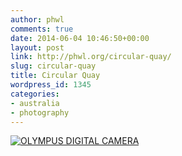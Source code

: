 ```yaml
---
author: phwl
comments: true
date: 2014-06-04 10:46:50+00:00
layout: post
link: http://phwl.org/circular-quay/
slug: circular-quay
title: Circular Quay
wordpress_id: 1345
categories:
- australia
- photography
---
```


[![OLYMPUS DIGITAL CAMERA](http://phwl.org/wp-content/uploads/2014/06/P6040022-1024x768.jpg)](http://phwl.org/wp-content/uploads/2014/06/P6040022.jpg)
